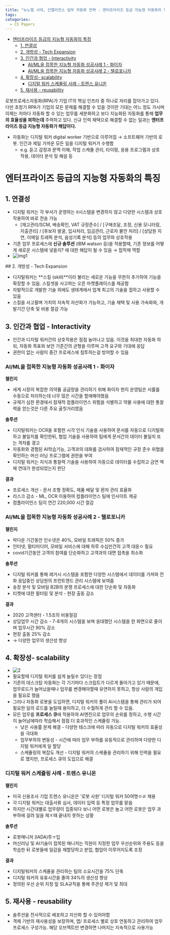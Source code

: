 ```yaml
---
title: "뉴노멀 시대, 인텔리전스 업무 자동화 전략 - 엔터프라이즈 등급 지능형 자동화의 특징과 사례"
tags:
categories:
  - CS Papers
---
```


<!-- TOC START min:1 max:3 link:true asterisk:false update:true -->
- [엔터프라이즈 등급의 지능형 자동화의 특징](#엔터프라이즈-등급의-지능형-자동화의-특징)
  - [1. 연결성](#1-연결성)
  - [2. 개방성 - Tech Expansion](#2-개방성---tech-expansion)
  - [3. 인간과 협업 - Interactivity](#3-인간과-협업---interactivity)
    - [AI/ML을 접목한 지능형 자동화 성공사례 1 - 화이자](#aiml을-접목한-지능형-자동화-성공사례-1---화이자)
    - [AI/ML을 접목한 지능형 자동화 성공사례 2 - 텔로포니카](#aiml을-접목한-지능형-자동화-성공사례-2---텔로포니카)
  - [4. 확장성- scalability](#4-확장성--scalability)
    - [디지털 워커 스케쥴링 사례 - 트렌스 유니온](#디지털-워커-스케쥴링-사례---트렌스-유니온)
  - [5. 재사용 - reusability](#5-재사용---reusability)
<!-- TOC END -->



로봇프로세스자동화(RPA)가 기업 IT의 핵심 인프라 중 하나로 자리를 잡아가고 있다. 다만 초창기 RPA가 기업의 모든 문제를 해결할 수 있을 것이란 기대는 어느 정도 가시며 이제는 저마다 자동화 할 수 있는 업무를 세분화하고 보다 지능화된 자동화를 통해 **업무의 효율성을 꾀하는데** 주력하고 있다. 신규 인력 채택으로 해결할 수 없는 일과는 **엔터프라이즈 등급 지능형 자동화가 해답이다.**
- 자동화는 디지털 워커 digital worker 기반으로 이루어짐 → 소프트웨어 기반의 로봇. 인간과 제일 가까운 모든 일을 디지털 워커가 수행함
    - e.g. 듣고 감정과 문맥 이해, 작업 스케쥴 관리, 타이핑, 응용 프로그램과 상호 작용, 데이터 분석 및 해설 등


# 엔터프라이즈 등급의 지능형 자동화의 특징

## 1. 연결성
- 디지털 워커는 각 부서가 운영하는 it시스템을 변경하지 않고 다양한 시스템과 상호작용하여 바로 전송 가능
  - [재고관리/SCM, 배송확인, VAT 규정준수] / [구매조달, 조정, 신용 모니터링, 지출관리] / [후보자 발굴, 입사처리, 임금관리, 근로자 불안 처리] / [상담원 지연, 이메일 트래픽 분석, 음성기록 분석] 등의 업무와 상호작용
- 기존 업무 프로세스에 **신규 솔루션** (IBM watson 등)을 적용할때, 기존 정보를 어떻게 새로운 시스템에 넣을지? 에 대한 해답이 될 수 있음 → 접착제 역할
- ![img1](https://user-images.githubusercontent.com/33334078/116967249-da520600-acec-11eb-9964-a8db8ca1daaf.png)



## 2. 개방성 - Tech Expansion
- 디지털워커는 **스킬 (skill)**이라 불리는 새로운 기능을 무한히 추가하여 기능을 확장할 수 있음. 스킬셋을 사고파는 오픈 마켓플레이스를 제공함
- 자발적으로 개발한 기술 외에도 생태계에서 업계 최고의 기술을 접하고 사용할 수 있음
- 스킬을 사고팔며 가치의 지속적 자산화가 가능하고, 기술 채택 및 사용 가속화와, 개발기간 단축 및 비용 절감 가능


## 3. 인간과 협업 - Interactivity
- 인간과 디지털 워커간의 상호작용은 점점 늘어나고 있음. 이것을 최대한 자동화 하되, 자동화 목표와 보안 기준간의 균형을 이루며 고객 요구와 기대에 응답
- 권한이 없는 사람이 중간 프로세스에 침투하는걸 방어할 수 있음


### AI/ML을 접목한 지능형 자동화 성공사례 1 - 화이자
**챌린지**
- 세계 시장의 복잡한 의약품 공급망을 관리하기 위해 화이자 현지 운영팀은 서률를 수동으로 처리하는데 너무 많은 시간을 할애해야했음
- 규제가 심한 환경에서 잠재적 컴플라이언스 위험을 식별하고 약물 사용에 대한 통찰력을 얻는것은 다른 주요 골칫거리였음

**솔루션**
- 디지털워커는 OCR을 포함한 시각 인식 기술을 사용하여 문서를 자동으로 디지털화하고 불일치를 확인한뒤, 협업 기술을 사용하여 팀에게 문서간의 데이터 불일치 또는 격차를 경고
- 자동화와 경험된 AI학습기능, 고객과의 대화를 검사하여 잠재적인 규정 준수 위협을 확인하는 머신 러닝 프로그램에 권한을 부여
- 디지털 워커는 지식과 통찰력 기술을 사용하여 자동으로 데이터를 수집하고 금연 액체 연대가 완성되었는지 판단

**결과**
- 프로세스 개선 - 문서 조형 정확도, 제품 배달 및 환자 관리 효율화
- 리스크 감소 - ML, OCR 이용하여 컴플라이언스 팀에 인사이트 제공
- 컴플라이언스 팀이 연간 220,000 시간 절감


### AI/ML을 접목한 지능형 자동화 성공사례 2 - 텔로포니카

**챌린지**
- 락다운 기간동안 인ㅌ넷은 40%, 모바일 트래픽은 50% 증가
- 인터넷, 멀티미디어, 모바일 서비스에 대해 하루 수십만건의 고객 대응ㅇ 필요
- covid기간동안 고객의 참여를 단순화하고 고객과의 대면 접촉을 최소화

**솔루션**
- 디지털 워커를 통해 레거시 시스템을 포함한 다양한 시스템에서 데이터를 가져와 전화 응답중인 상담원의 프런트엔드 관리 시스템에 보여줌
- 송장 분석 및 모바일 B2B의 분쟁 프로세스에 대한 단순화 및 자동화
- 티켓에 대한 필터링 및 분석 - 현장 출동 감소

**결과**
- 2020 고객센터 - 1.5조의 비용절감
- 상담업무 시간 감소 - 7-8개의 시스템을 보며 응대했던 시스템을 한 화면으로 줄이며  업무시간 90% 감소
- 현장 출동 25% 감소
- → 다양한 업무의 생산성 향상



## 4. 확장성- scalability
- ![2](https://user-images.githubusercontent.com/33334078/116967428-3a48ac80-aced-11eb-8437-6e9551dab6b1.png)
- 필요할때 디지털 워커를 쉽게 늘릴수 있다는 장점
- 기존의 데스크탑 자동화는 각 기기마다 스크립트가 다르게 돌아가고 있기 때문에, 업무로드가 늘어났을때나 업무를 변경해야할때 유연하지 못하고, 항상 사람의 개입을 필요로 했음
- 그러나 자동화 로봇을 도입하면, 디지털 워커의 풀이 AI시스템을 통해 관리가 되어 필요한 일의 로드를 늘릴때 용이하고, 더 수월하게 관리 할 수 있음.
- 모든 업무를 **프로세스 큐**에 적용하여 AI엔진으로 업무의 순위를 정하고, 수행 시간이 늘어남에따라 학습해서 점점 더 효과적인 스케쥴링 가능.
    - 낮은 사용률 문제 해결 - 다양한 태스크에 따라 자동으로 디지털 워커의 효율성을 극대화
    - 업무부하의 변동성 - 시간에 따라 업무 부하를 유동적으로 관리하며 다양한 디지털 워커에게 일 할당
    - 스케쥴링의 복잡도 개선 - 디지털 워커의 스케쥴을 관리하기 위해 인력을 필요로 했지만, 프로세스 큐의 도입으로 해결


### 디지털 워커 스케쥴링 사례 - 트렌스 유니온
**챌린지**
- 미국 신용조사 기업 트렌스 유니온은 '로봇 사원' 디지털 워커 50여명ㅇㄹ 채용
- 각 디지털 워커는 대출서류 심사, 데이터 입력 등 특정 업무를 맡음
- 하지만 시간대별로 업무량이 집중되다 보니 어떤 로봇은 놀고 어떤 로봇은 업무 과부하에 걸려 일을 제ㅈ때 끝내지 못하는 상황

**솔루션**
- 로봇매니저 (IADA)투ㅜ입
- 머신러닝 및 AI기술이 접목된 매니저는 직원이 지정한 업무 우선순위와 주용도 등을 학습한 뒤 로봇들에 일감을 재할당하고 분업, 협업이 이루어지도록 조정

**결과**
- 디지털워커의 스케쥴을 관리하는 팀의 소요시간을 75% 단축
- 디지털 워커의 유휴시간을 줄여 34%의 생산성 향상
- 정의된 우선 순위 지정 밒 SLA규칙을 통해 주관성 제거 및 최대


## 5. 재사용 - reusability
- 솔루션을 전사적으로 배포하고 자산화 할 수 있어야함
- 객체 기반의 재사용성을 보장하며, 앱/ 프로세스 별로 상호 연동하고 관리하여 업무 프로세스 구성가능. 해당 오브젝트만 변경하면 나머지는 지속적으로 사용가능
